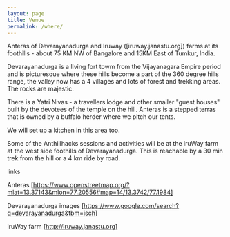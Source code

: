 ```yaml
---
layout: page
title: Venue
permalink: /where/
---
```


Anteras of Devarayanadurga and Iruway ([iruway.janastu.org]) farms at its foothills - about 75 KM NW of Bangalore and 15KM East of Tumkur, India.

Devarayanadurga is a living fort towm from the Vijayanagara Empire period and is picturesque where these hills become a part of the 360 degree hills range, the valley now has a 4 villages and lots of forest and trekking areas. The rocks are majestic.

There is a Yatri Nivas - a travellers lodge and other smaller "guest houses" built by the devotees of the temple on the hill. Anteras is a stepped terras that is owned by a buffalo herder where we pitch our tents.

We will set up a kitchen in this area too.

Some of the Anthillhacks sessions and activities will be at the iruWay farm at the west side foothills of Devarayanadurga. This is reachable by a 30 min trek from the hill or a 4 km ride by road.

links

Anteras [https://www.openstreetmap.org/?mlat=13.37143&mlon=77.20556#map=14/13.3742/77.1984]

Devarayanadurga images [https://www.google.com/search?q=devarayanadurga&tbm=isch]

iruWay farm [http://iruway.janastu.org]
